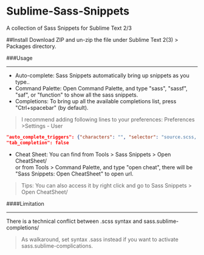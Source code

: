 # Sublime-Sass-Snippets
A collection of Sass Snippets for Sublime Text 2/3

##Install
Download ZIP and un-zip the file under Sublime Text 2(3) > Packages directory.

###Usage
___
+ Auto-complete: Sass Snippets automatically bring up snippets as you type..
+ Command Palette: Open Command Palette, and type "sass", "sassf", "saf", or "function" to show all the sass snippets.
+ Completions: To bring up all the available completions list, press "Ctrl+spacebar" (by default).

> I recommend adding following lines to your preferences: Preferences >Settings - User

```json
"auto_complete_triggers": {"characters": "", "selector": "source.scss, source.sass"},
"tab_completion": false
```

+ Cheat Sheet: You can find from Tools > Sass Snippets > Open CheatSheet/  
or from Tools > Command Palette, and type "open cheat", there will be "Sass Snippets: Open CheatSheet" to open url.

> Tips: You can also access it by right click and go to Sass Snippets > Open CheatSheet/

####Limitation
___
There is a technical conflict between .scss syntax and sass.sublime-completions/  
> As walkaround, set syntax .sass instead if you want to activate sass.sublime-complications.
